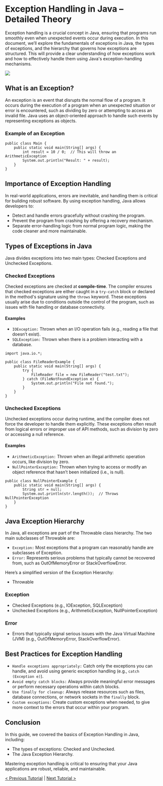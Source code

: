 # Exception Handling in Java – Detailed Theory
Exception handling is a crucial concept in Java, ensuring that programs run smoothly even when unexpected events occur during execution. In this document, we’ll explore the fundamentals of exceptions in Java, the types of exceptions, and the hierarchy that governs how exceptions are structured. This will provide a clear understanding of how exceptions work and how to effectively handle them using Java's exception-handling mechanisms.

[![](https://markdown-videos-api.jorgenkh.no/youtube/iOauUL8MdI8)](https://youtu.be/iOauUL8MdI8)

## What is an Exception?
An exception is an event that disrupts the normal flow of a program. It occurs during the execution of a program when an unexpected situation or error is encountered, such as dividing by zero or attempting to access an invalid file. Java uses an object-oriented approach to handle such events by representing exceptions as objects.

### Example of an Exception
```
public class Main {
    public static void main(String[] args) {
        int result = 10 / 0;  // This will throw an ArithmeticException
        System.out.println("Result: " + result);
    }
}
```

## Importance of Exception Handling
In real-world applications, errors are inevitable, and handling them is critical for building robust software. By using exception handling, Java allows developers to:
* Detect and handle errors gracefully without crashing the program.
* Prevent the program from crashing by offering a recovery mechanism.
* Separate error-handling logic from normal program logic, making the code cleaner and more maintainable.

## Types of Exceptions in Java
Java divides exceptions into two main types: Checked Exceptions and Unchecked Exceptions.

### Checked Exceptions
Checked exceptions are checked at **compile-time**. The compiler ensures that checked exceptions are either caught in a `try-catch` block or declared in the method's signature using the `throws` keyword. These exceptions usually arise due to conditions outside the control of the program, such as issues with file handling or database connectivity.

#### Examples
* `IOException:` Thrown when an I/O operation fails (e.g., reading a file that doesn’t exist).
* `SQLException:` Thrown when there is a problem interacting with a database.
```
import java.io.*;

public class FileReaderExample {
    public static void main(String[] args) {
        try {
            FileReader file = new FileReader("test.txt");
        } catch (FileNotFoundException e) {
            System.out.println("File not found.");
        }
    }
}
```

### Unchecked Exceptions
Unchecked exceptions occur during runtime, and the compiler does not force the developer to handle them explicitly. These exceptions often result from logical errors or improper use of API methods, such as division by zero or accessing a null reference.

#### Examples
* `ArithmeticException:` Thrown when an illegal arithmetic operation occurs, like division by zero.
* `NullPointerException:` Thrown when trying to access or modify an object reference that hasn’t been initialized (i.e., is null).
```
public class NullPointerExample {
    public static void main(String[] args) {
        String str = null;
        System.out.println(str.length());  // Throws NullPointerException
    }
}
```

## Java Exception Hierarchy
In Java, all exceptions are part of the Throwable class hierarchy. The two main subclasses of Throwable are:
* `Exception:` Most exceptions that a program can reasonably handle are subclasses of Exception.
* `Error:` Represents serious problems that typically cannot be recovered from, such as OutOfMemoryError or StackOverflowError.

Here’s a simplified version of the Exception Hierarchy:
* Throwable
### Exception
* Checked Exceptions (e.g., IOException, SQLException)
* Unchecked Exceptions (e.g., ArithmeticException, NullPointerException)

### Error
* Errors that typically signal serious issues with the Java Virtual Machine (JVM) (e.g., OutOfMemoryError, StackOverflowError).

## Best Practices for Exception Handling
* `Handle exceptions appropriately:` Catch only the exceptions you can handle, and avoid using generic exception handling (e.g., `catch (Exception e)`).
* `Avoid empty catch blocks:` Always provide meaningful error messages or perform necessary operations within catch blocks.
* `Use finally for cleanup:` Always release resources such as files, database connections, or network sockets in the `finally` block.
* `Custom exceptions:` Create custom exceptions when needed, to give more context to the errors that occur within your program.

## Conclusion
In this guide, we covered the basics of Exception Handling in Java, including:
* The types of exceptions: Checked and Unchecked.
* The Java Exception Hierarchy.

Mastering exception handling is critical to ensuring that your Java applications are robust, reliable, and maintainable.

[< Previous Tutorial](https://github.com/nakulmitra/java-tutorial/blob/master/access-modifiers/AccessModifiers.md) | [Next Tutorial >](https://github.com/nakulmitra/java-tutorial/blob/master/exception-handling/trycatch.md)